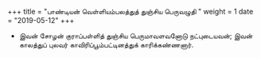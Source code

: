 ﻿+++
title = "பாண்டியன் வெள்ளியம்பலத்துத் துஞ்சிய பெருவழுதி  "
weight = 1
date = "2019-05-12"
+++


-  இவன் சோழன் குராப்பள்ளித் துஞ்சிய பெருமாவளவனோடு நட்புடையவன்; இவன் காலத்துப் புலவர் காவிரிப்பூம்பட்டினத்துக் காரிக்கண்ணனார். 
  
